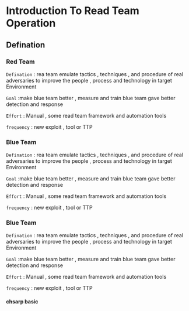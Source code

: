 # Introduction To Read Team Operation

## Defination

### Red Team

 `Defination` : rea team emulate tactics , techniques , and procedure of real adversaries to improve the people , process and technology in target Environment 

`Goal` :make blue team better , measure and train  blue team gave better detection and response 

`Effort` : Manual , some read team framework and automation tools

`frequency` : new exploit , tool or  TTP

### Blue Team

`Defination` : rea team emulate tactics , techniques , and procedure of real adversaries to improve the people , process and technology in target Environment

`Goal` :make blue team better , measure and train blue team gave better detection and response

`Effort` : Manual , some read team framework and automation tools

`frequency` : new exploit , tool or TTP

### Blue Team

`Defination` : rea team emulate tactics , techniques , and procedure of real adversaries to improve the people , process and technology in target Environment

`Goal` :make blue team better , measure and train blue team gave better detection and response

`Effort` : Manual , some read team framework and automation tools

`frequency` : new exploit , tool or TTP



#### chsarp basic

```csharp

```
